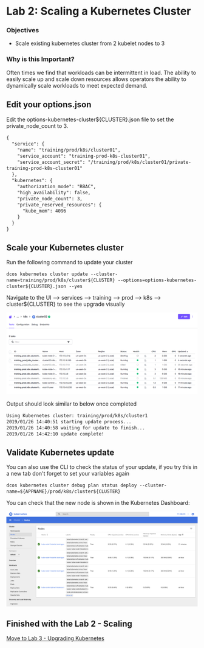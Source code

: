 # Lab 2: Scaling a Kubernetes Cluster

### Objectives
- Scale existing kubernetes cluster from 2 kubelet nodes to 3

### Why is this Important?
Often times we find that workloads can be intermittent in load. The ability to easily scale up and scale down resources allows operators the ability to dynamically scale workloads to meet expected demand.

## Edit your options.json
Edit the options-kubernetes-cluster${CLUSTER}.json file to set the private_node_count to 3.
```
{
  "service": {
    "name": "training/prod/k8s/cluster01",
    "service_account": "training-prod-k8s-cluster01",
    "service_account_secret": "/training/prod/k8s/cluster01/private-training-prod-k8s-cluster01"
  },
  "kubernetes": {
    "authorization_mode": "RBAC",
    "high_availability": false,
    "private_node_count": 3,
    "private_reserved_resources": {
      "kube_mem": 4096
    }
  }
}
```

## Scale your Kubernetes cluster
Run the following command to update your cluster
```
dcos kubernetes cluster update --cluster-name=training/prod/k8s/cluster${CLUSTER} --options=options-kubernetes-cluster${CLUSTER}.json --yes
```

Navigate to the UI --> services --> training --> prod --> k8s --> cluster${CLUSTER} to see the upgrade visually

![Scaling - DC/OS Services Console](https://github.com/ably77/dcos-kubernetes-training/blob/master/images/lab2_1.png)

Output should look similar to below once completed
```
Using Kubernetes cluster: training/prod/k8s/cluster1
2019/01/26 14:40:51 starting update process...
2019/01/26 14:40:58 waiting for update to finish...
2019/01/26 14:42:10 update complete!
```

## Validate Kubernetes update
You can also use the CLI to check the status of your update, if you try this in a new tab don't forget to set your variables again
```
dcos kubernetes cluster debug plan status deploy --cluster-name=${APPNAME}/prod/k8s/cluster${CLUSTER}
```

You can check that the new node is shown in the Kubernetes Dashboard:

![Kubernetes dashboard scaled](https://github.com/ably77/dcos-kubernetes-training/blob/master/images/lab2_2.png)

## Finished with the Lab 2 - Scaling

[Move to Lab 3 - Upgrading Kubernetes](https://github.com/c-mcinerney/dcos-kubernetes-training/blob/master/lab3_upgrading.md)
